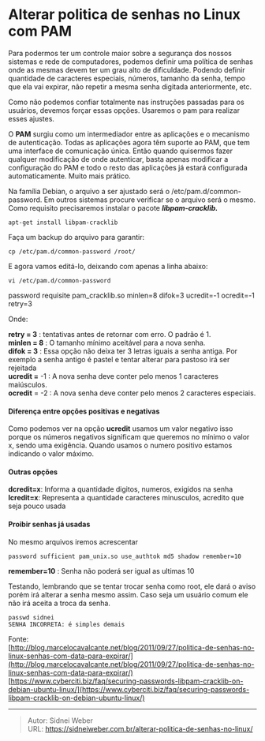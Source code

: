 # Alterar politica de senhas no Linux com PAM

Para podermos ter um controle maior sobre a segurança dos nossos sistemas e rede de computadores, podemos definir uma política de senhas onde as mesmas devem ter um grau alto de dificuldade. Podendo definir quantidade de caracteres especiais, números, tamanho da senha, tempo que ela vai expirar, não repetir a mesma senha digitada anteriormente, etc.

Como não podemos confiar totalmente nas instruções passadas para os usuários, devemos forçar essas opções. Usaremos o pam para realizar esses ajustes.

O **PAM** surgiu como um intermediador entre as aplicações e o mecanismo de autenticação. Todas as aplicações agora têm suporte ao PAM, que tem uma interface de comunicação única. Então quando quisermos fazer qualquer modificação de onde autenticar, basta apenas modificar a configuração do PAM e todo o resto das aplicações já estará configurada automaticamente. Muito mais prático.

Na família Debian, o arquivo a ser ajustado será o /etc/pam.d/common-password. Em outros sistemas procure verificar se o arquivo será o mesmo. Como requisito precisaremos instalar o pacote _**libpam-cracklib.**_

```shell
apt-get install libpam-cracklib
```

Faça um backup do arquivo para garantir:

```shell
cp /etc/pam.d/common-password /root/
```

E agora vamos editá-lo, deixando com apenas a linha abaixo:

```shell
vi /etc/pam.d/common-password
```

password requisite pam_cracklib.so minlen=8 difok=3 ucredit=-1 ocredit=-1 retry=3</pre>

Onde:

**retry = 3** : tentativas antes de retornar com erro. O padrão é 1.  
**minlen = 8** : O tamanho mínimo aceitável para a nova senha.  
**difok = 3** : Essa opção não deixa ter 3 letras iguais a senha antiga. Por exemplo a senha antigo é pastel e tentar alterar para pastoso irá ser rejeitada  
**ucredit =** -1 : A nova senha deve conter pelo menos 1 caracteres maiúsculos.  
**ocredit** = -2 : A nova senha deve conter pelo menos 2 caracteres especiais.

#### Diferença entre opções positivas e negativas

Como podemos ver na opção **ucredit** usamos um valor negativo isso porque os números negativos significam que queremos no mínimo o valor x, sendo uma exigência. Quando usamos o numero positivo estamos indicando o valor máximo.

#### Outras opções

**dcredit=x**: Informa a quantidade digitos, numeros, exigidos na senha  
**lcredit=x**: Representa a quantidade caracteres minusculos, acredito que seja pouco usada

#### Proibir senhas já usadas

No mesmo arquivos iremos acrescentar

```shell
password sufficient pam_unix.so use_authtok md5 shadow remember=10
```

**remember=10** : Senha não poderá ser igual as ultimas 10

Testando, lembrando que se tentar trocar senha como root, ele dará o aviso porém irá alterar a senha mesmo assim. Caso seja um usuário comum ele não irá aceita a troca da senha.

```shell
passwd sidnei
SENHA INCORRETA: é simples demais
```

Fonte:  
[http://blog.marcelocavalcante.net/blog/2011/09/27/politica-de-senhas-no-linux-senhas-com-data-para-expirar/](http://blog.marcelocavalcante.net/blog/2011/09/27/politica-de-senhas-no-linux-senhas-com-data-para-expirar/)
[https://www.cyberciti.biz/faq/securing-passwords-libpam-cracklib-on-debian-ubuntu-linux/](https://www.cyberciti.biz/faq/securing-passwords-libpam-cracklib-on-debian-ubuntu-linux/)

---

> Autor: Sidnei Weber  
> URL: https://sidneiweber.com.br/alterar-politica-de-senhas-no-linux/  

